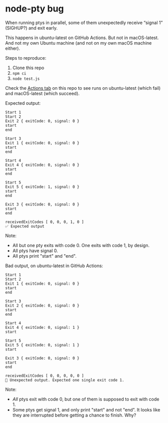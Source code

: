 # node-pty bug

When running ptys in parallel, some of them unexpectedly receive “signal 1” (SIGHUP?) and exit early.

This happens in ubuntu-latest on GitHub Actions. But not in macOS-latest. And not my own Ubuntu machine (and not on my own macOS machine either).

Steps to reproduce:

1. Clone this repo
2. `npm ci`
3. `node test.js`

Check the [Actions tab](https://github.com/lydell/node-pty-bug/actions) on this repo to see runs on ubuntu-latest (which fail) and macOS-latest (which succeed).

Expected output:

```
Start 1
Start 2
Exit 2 { exitCode: 0, signal: 0 }
start
end

Start 3
Exit 1 { exitCode: 0, signal: 0 }
start
end

Start 4
Exit 4 { exitCode: 0, signal: 0 }
start
end

Start 5
Exit 5 { exitCode: 1, signal: 0 }
start
end

Exit 3 { exitCode: 0, signal: 0 }
start
end

receivedExitCodes [ 0, 0, 0, 1, 0 ]
✅ Expected output
```

Note:

- All but one pty exits with code 0. One exits with code 1, by design.
- All ptys have signal 0.
- All ptys print "start" and "end".

Bad output, on ubuntu-latest in GitHub Actions:

```
Start 1
Start 2
Exit 1 { exitCode: 0, signal: 0 }
start
end

Start 3
Exit 2 { exitCode: 0, signal: 0 }
start
end

Start 4
Exit 4 { exitCode: 0, signal: 1 }
start

Start 5
Exit 5 { exitCode: 0, signal: 1 }
start

Exit 3 { exitCode: 0, signal: 0 }
start
end

receivedExitCodes [ 0, 0, 0, 0, 0 ]
🚨 Unexpected output. Expected one single exit code 1.
```

Note:

- _All_ ptys exit with code 0, but one of them is supposed to exit with code 1.
- Some ptys get signal 1, and only print "start" and not "end". It looks like they are interrupted before getting a chance to finish. Why?
